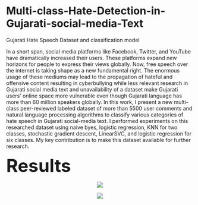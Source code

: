 # Multi-class-Hate-Detection-in-Gujarati-social-media-Text
Gujarati Hate Speech Dataset  and classification model 


In a short span, social media platforms like Facebook, Twitter, and YouTube have dramatically increased their users. These platforms expand new horizons for people to express their views globally. Now, free speech over the internet is taking shape as a new fundamental right. The enormous usage of these mediums may lead to the propagation of hateful and offensive content resulting in cyberbullying while less relevant research in Gujarati social media text and unavailability of a dataset make Gujarati users’ online space more vulnerable even though Gujarati language has more than 60 million speakers globally. In this work, I present a new multi-class peer-reviewed labeled dataset of more than 5500 user comments and natural language processing algorithms to classify various categories of hate speech in Gujarati social-media text. I performed experiments on this researched dataset using naive byes, logistic regression, KNN for two classes, stochastic gradient descent, LinearSVC, and logistic regression for six classes. My key contribution is to make this dataset available for further research. 

<font size="15">**Results** </font>

<p align="center"> <img src="https://user-images.githubusercontent.com/54111873/185794449-97d176a0-186d-4968-82a1-6591e6f15104.png">
 </p>


<p align="center"><img src="https://user-images.githubusercontent.com/54111873/185794562-e98d310c-4022-4268-b351-bd95af053940.png">
 </p>
